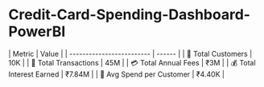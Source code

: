 # Credit-Card-Spending-Dashboard-PowerBI
| Metric                    | Value  | | ------------------------- | ------ | | 👥 Total Customers        | 10K    | | 🔁 Total Transactions     | 45M    | | 💳 Total Annual Fees      | ₹3M    | | 💰 Total Interest Earned  | ₹7.84M | | 💸 Avg Spend per Customer | ₹4.40K |
